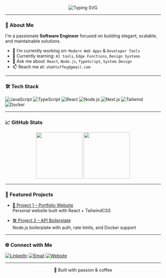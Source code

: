 <!-- Banner -->
<p align='center'>
  <img src="https://readme-typing-svg.demolab.com?font=Fira+Code&pause=1000&center=true&width=435&lines=Hi!+I'm+Tufail+Mehraj;Software+Engineer;Full-Stack+Developer;Passionate+about+code+%F0%9F%92%BB" alt="Typing SVG" />
</p>

---

### 🧠 About Me

I'm a passionate **Software Engineer** focused on building elegant, scalable, and maintainable solutions.

- 🔭 I’m currently working on: `Modern Web Apps` & `Developer Tools`
- 🌱 Currently learning: `AI tools`, `Edge Functions`, `Design Systems`
- 💬 Ask me about: `React`, `Node.js`, `TypeScript`, `System Design`
- 📫 Reach me at: `shahtuffey@gmail.com`

---

### 🛠 Tech Stack

![JavaScript](https://img.shields.io/badge/-JavaScript-black?style=flat-square&logo=javascript)
![TypeScript](https://img.shields.io/badge/-TypeScript-3178c6?style=flat-square&logo=typescript&logoColor=white)
![React](https://img.shields.io/badge/-React-61DAFB?style=flat-square&logo=react&logoColor=black)
![Node.js](https://img.shields.io/badge/-Node.js-339933?style=flat-square&logo=node.js&logoColor=white)
![Next.js](https://img.shields.io/badge/-Next.js-black?style=flat-square&logo=next.js)
![Tailwind](https://img.shields.io/badge/-Tailwind_CSS-38bdf8?style=flat-square&logo=tailwind-css&logoColor=white)
![Docker](https://img.shields.io/badge/-Docker-2496ED?style=flat-square&logo=docker&logoColor=white)

---

### 📈 GitHub Stats

<div align="center">
  <img height="150px" src="https://github-readme-stats.vercel.app/api?username=ShahTufail&theme=react&show_icons=true&hide=contribs" />
  <img height="150px" src="https://github-readme-stats.vercel.app/api/top-langs/?username=ShahTufail&layout=compact&theme=react" />
</div>

---

### 🚀 Featured Projects

- [🔗 Project 1 – Portfolio Website](https://github.com/yourusername/your-portfolio)  
  Personal website built with React + TailwindCSS

- [🛠 Project 2 – API Boilerplate](https://github.com/yourusername/api-boilerplate)  
  Node.js boilerplate with auth, rate limits, and Docker support

---

### 🌐 Connect with Me

<p align="left">
  <a href="[https://linkedin.com/in/yourusername](https://www.linkedin.com/in/tufail-mehraj/)"><img alt="LinkedIn" src="https://img.shields.io/badge/LinkedIn-0072b1?style=for-the-badge&logo=linkedin&logoColor=white" /></a>
  <a href="mailto:shahtuffey@gmail.com"><img alt="Email" src="https://img.shields.io/badge/Email-D14836?style=for-the-badge&logo=gmail&logoColor=white" /></a>
  <a href="https://tufail.tech"><img alt="Website" src="https://img.shields.io/badge/Website-000?style=for-the-badge&logo=web&logoColor=white" /></a>
</p>

---

<p align="center">🖤 Built with passion & coffee</p>
